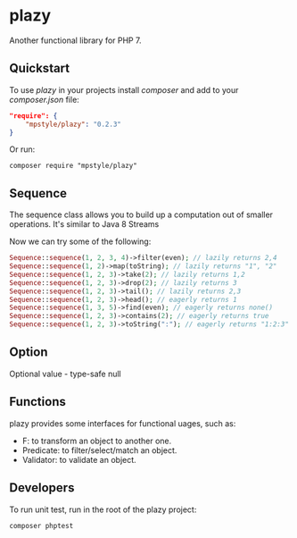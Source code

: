 # plazy
Another functional library for PHP 7.

## Quickstart

To use _plazy_ in your projects install _composer_ and add to your _composer.json_ file:
```json
"require": {
    "mpstyle/plazy": "0.2.3"
}
```

Or run:
```
composer require "mpstyle/plazy"
```

## Sequence
The sequence class allows you to build up a computation out of smaller operations. It's similar to Java 8 Streams

Now we can try some of the following:
```php
Sequence::sequence(1, 2, 3, 4)->filter(even); // lazily returns 2,4
Sequence::sequence(1, 2)->map(toString); // lazily returns "1", "2"
Sequence::sequence(1, 2, 3)->take(2); // lazily returns 1,2
Sequence::sequence(1, 2, 3)->drop(2); // lazily returns 3
Sequence::sequence(1, 2, 3)->tail(); // lazily returns 2,3
Sequence::sequence(1, 2, 3)->head(); // eagerly returns 1
Sequence::sequence(1, 3, 5)->find(even); // eagerly returns none()
Sequence::sequence(1, 2, 3)->contains(2); // eagerly returns true
Sequence::sequence(1, 2, 3)->toString(":"); // eagerly returns "1:2:3"
```

## Option
Optional value - type-safe null

## Functions
plazy provides some interfaces for functional uages, such as:

- F: to transform an object to another one.
- Predicate: to filter/select/match an object.
- Validator: to validate an object.

## Developers

To run unit test, run in the root of the plazy project:
```
composer phptest
```
